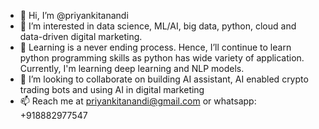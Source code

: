 - 👋 Hi, I’m @priyankitanandi
- 👀 I’m interested in data science, ML/AI, big data, python, cloud and data-driven digital marketing.
- 🌱 Learning is a never ending process. Hence, I’ll continue to learn python programming skills as python has wide variety of application. Currently, I'm learning deep learning and NLP models.
- 💞️ I’m looking to collaborate on building AI assistant, AI enabled crypto trading bots and using AI in digital marketing 
- 📫 Reach me at priyankitanandi@gmail.com or whatsapp: +918882977547

<!---
priyankitanandi/priyankitanandi is a ✨ special ✨ repository because its `README.md` (this file) appears on your GitHub profile.
You can click the Preview link to take a look at your changes.
--->
